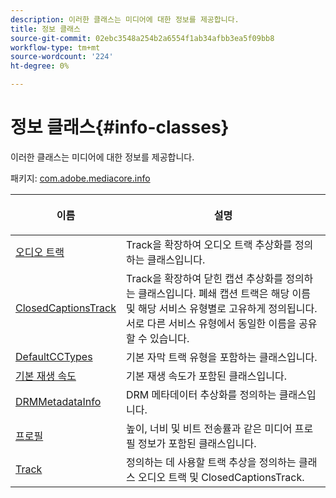 ```yaml
---
description: 이러한 클래스는 미디어에 대한 정보를 제공합니다.
title: 정보 클래스
source-git-commit: 02ebc3548a254b2a6554f1ab34afbb3ea5f09bb8
workflow-type: tm+mt
source-wordcount: '224'
ht-degree: 0%

---
```


# 정보 클래스{#info-classes}

이러한 클래스는 미디어에 대한 정보를 제공합니다.

패키지: [com.adobe.mediacore.info](https://help.adobe.com/en_US/primetime/api/psdk/asdoc-dhls_1.4/com/adobe/mediacore/info/package-detail.html)

<table frame="all" colsep="1" rowsep="1" id="table_BC74F0C72F7C443B92C9B28750D812A6"> 
 <thead> 
  <tr rowsep="1"> 
   <th colname="1" class="entry"> <p>이름 </p> </th> 
   <th colname="2" class="entry"> <p>설명 </p> </th> 
  </tr> 
 </thead>
 <tbody> 
  <tr rowsep="1"> 
   <td colname="1"><span class="codeph"><a href="https://help.adobe.com/en_US/primetime/api/psdk/asdoc-dhls_1.4/com/adobe/mediacore/info/AudioTrack.html" format="html" scope="external"> 오디오 트랙</a></span> </td> 
   <td colname="2"> Track을 확장하여 오디오 트랙 추상화를 정의하는 클래스입니다.</td> 
  </tr> 
  <tr rowsep="1"> 
   <td colname="1"><span class="codeph"><a href="https://help.adobe.com/en_US/primetime/api/psdk/asdoc-dhls_1.4/com/adobe/mediacore/info/ClosedCaptionsTrack.html" format="html" scope="external"> ClosedCaptionsTrack</a></span></td> 
   <td colname="2"> Track을 확장하여 닫힌 캡션 추상화를 정의하는 클래스입니다. 폐쇄 캡션 트랙은 해당 이름 및 해당 서비스 유형별로 고유하게 정의됩니다. 서로 다른 서비스 유형에서 동일한 이름을 공유할 수 있습니다.</td> 
  </tr> 
  <tr rowsep="1"> 
   <td colname="1"><span class="codeph"><a href="https://help.adobe.com/en_US/primetime/api/psdk/asdoc-dhls_1.4/com/adobe/mediacore/info/DefaultCCTypes.html" format="html" scope="external"> DefaultCCTypes</a></span> </td> 
   <td colname="2"> 기본 자막 트랙 유형을 포함하는 클래스입니다. </td> 
  </tr> 
  <tr rowsep="1"> 
   <td colname="1"><span class="codeph"><a href="https://help.adobe.com/en_US/primetime/api/psdk/asdoc-dhls_1.4/com/adobe/mediacore/info/DefaultPlaybackRates.html" format="html" scope="external"> 기본 재생 속도</a></span> </td> 
   <td colname="2"> 기본 재생 속도가 포함된 클래스입니다. </td> 
  </tr> 
  <tr rowsep="1"> 
   <td colname="1"><span class="codeph"><a href="https://help.adobe.com/en_US/primetime/api/psdk/asdoc-dhls_1.4/com/adobe/mediacore/info/DRMMetadataInfo.html" format="html" scope="external"> DRMMetadataInfo</a></span> </td> 
   <td colname="2"> DRM 메타데이터 추상화를 정의하는 클래스입니다. </td> 
  </tr> 
  <tr rowsep="1"> 
   <td colname="1"><span class="codeph"><a href="https://help.adobe.com/en_US/primetime/api/psdk/asdoc-dhls_1.4/com/adobe/mediacore/info/Profile.html" format="html" scope="external"> 프로필</a></span></td> 
   <td colname="2"> 높이, 너비 및 비트 전송률과 같은 미디어 프로필 정보가 포함된 클래스입니다. </td> 
  </tr> 
  <tr rowsep="0"> 
   <td colname="1"><span class="codeph"><a href="https://help.adobe.com/en_US/primetime/api/psdk/asdoc-dhls_1.4/com/adobe/mediacore/info/Track.html" format="html" scope="external"> Track</a></span></td> 
   <td colname="2">정의하는 데 사용할 트랙 추상을 정의하는 클래스 <span class="codeph"> 오디오 트랙</span> 및 <span class="codeph"> ClosedCaptionsTrack</span>. </td> 
  </tr> 
 </tbody> 
</table>
